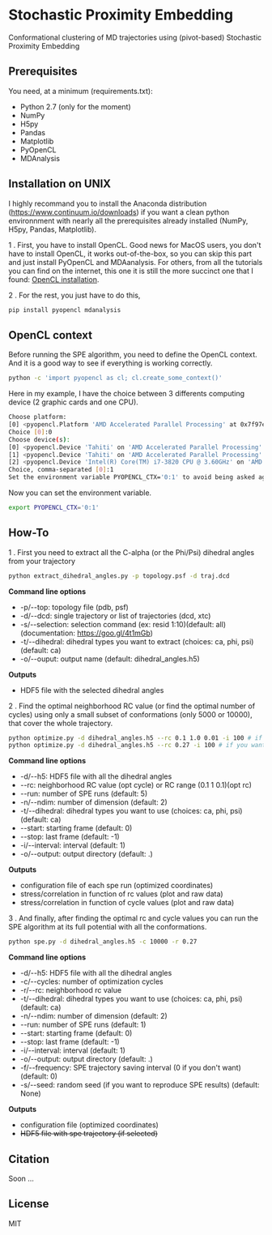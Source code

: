 # Stochastic Proximity Embedding
Conformational clustering of MD trajectories using (pivot-based) Stochastic Proximity Embedding

## Prerequisites

You need, at a minimum (requirements.txt):

* Python 2.7 (only for the moment)
* NumPy
* H5py
* Pandas
* Matplotlib
* PyOpenCL
* MDAnalysis

## Installation on UNIX

I highly recommand you to install the Anaconda distribution (https://www.continuum.io/downloads) if you want a clean python environnment with nearly all the prerequisites already installed (NumPy, H5py, Pandas, Matplotlib).

1 . First, you have to install OpenCL. Good news for MacOS users, you don't have to install OpenCL, it works out-of-the-box, so you can skip this part and just install PyOpenCL and MDAanalysis. For others, from all the tutorials you can find on the internet, this one it is still the more succinct one that I found: [OpenCL installation](https://ethereum.gitbooks.io/frontier-guide/content/gpu.html).

2 . For the rest, you just have to do this,
```bash
pip install pyopencl mdanalysis
```

## OpenCL context

Before running the SPE algorithm, you need to define the OpenCL context. And it is a good way to see if everything is working correctly.

```bash
python -c 'import pyopencl as cl; cl.create_some_context()'
```

Here in my example, I have the choice between 3 differents computing device (2 graphic cards and one CPU). 

```bash
Choose platform:
[0] <pyopencl.Platform 'AMD Accelerated Parallel Processing' at 0x7f97e96a8430>
Choice [0]:0
Choose device(s):
[0] <pyopencl.Device 'Tahiti' on 'AMD Accelerated Parallel Processing' at 0x1e18a30>
[1] <pyopencl.Device 'Tahiti' on 'AMD Accelerated Parallel Processing' at 0x254a110>
[2] <pyopencl.Device 'Intel(R) Core(TM) i7-3820 CPU @ 3.60GHz' on 'AMD Accelerated Parallel Processing' at 0x21d0300>
Choice, comma-separated [0]:1
Set the environment variable PYOPENCL_CTX='0:1' to avoid being asked again.
```

Now you can set the environment variable.

```bash
export PYOPENCL_CTX='0:1'
```

## How-To

1 . First you need to extract all the C-alpha (or the Phi/Psi) dihedral angles from your trajectory
```bash
python extract_dihedral_angles.py -p topology.psf -d traj.dcd
```
**Command line options**
* -p/--top: topology file (pdb, psf)
* -d/--dcd: single trajectory or list of trajectories (dcd, xtc)
* -s/--selection: selection command (ex: resid 1:10)(default: all)(documentation: https://goo.gl/4t1mGb)
* -t/--dihedral: dihedral types you want to extract (choices: ca, phi, psi)(default: ca)
* -o/--ouput: output name (default: dihedral_angles.h5)

**Outputs**
* HDF5 file with the selected dihedral angles

2 . Find the optimal neighborhood RC value (or find the optimal number of cycles) using only a small subset of conformations (only 5000 or 10000), that cover the whole trajectory.
```bash
python optimize.py -d dihedral_angles.h5 --rc 0.1 1.0 0.01 -i 100 # if you want to find the optimal RC value
python optimize.py -d dihedral_angles.h5 --rc 0.27 -i 100 # if you want to find the optimal cycle value
```

**Command line options**
* -d/--h5: HDF5 file with all the dihedral angles
* --rc: neighborhood RC value (opt cycle) or RC range (0.1 1 0.1)(opt rc)
* --run: number of SPE runs (default: 5)
* -n/--ndim: number of dimension (default: 2)
* -t/--dihedral: dihedral types you want to use (choices: ca, phi, psi)(default: ca)
* --start: starting frame (default: 0)
* --stop: last frame (default: -1)
* -i/--interval: interval (default: 1)
* -o/--output: output directory (default: .)

**Outputs**
* configuration file of each spe run (optimized coordinates)
* stress/correlation in function of rc values (plot and raw data)
* stress/correlation in function of cycle values (plot and raw data)

3 . And finally, after finding the optimal rc and cycle values you can run the SPE algorithm at its full potential with all the conformations.
```bash
python spe.py -d dihedral_angles.h5 -c 10000 -r 0.27
```

**Command line options**
* -d/--h5: HDF5 file with all the dihedral angles
* -c/--cycles: number of optimization cycles
* -r/--rc: neighborhood rc value
* -t/--dihedral: dihedral types you want to use (choices: ca, phi, psi)(default: ca)
* -n/--ndim: number of dimension (default: 2)
* --run: number of SPE runs (default: 1)
* --start: starting frame (default: 0)
* --stop: last frame (default: -1)
* -i/--interval: interval (default: 1)
* -o/--output: output directory (default: .)
* -f/--frequency: SPE trajectory saving interval (0 if you don't want)(default: 0)
* -s/--seed: random seed (if you want to reproduce SPE results) (default: None)

**Outputs**
* configuration file (optimized coordinates)
* ~~HDF5 file with spe trajectory (if selected)~~

## Citation
Soon ...

## License
MIT
